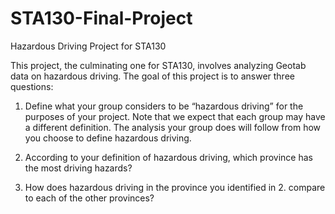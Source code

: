 # STA130-Final-Project
Hazardous Driving Project for STA130

This project, the culminating one for STA130, involves analyzing Geotab data on hazardous driving. The goal of this project is to answer three questions:

1. Define what your group considers to be “hazardous driving” for the purposes of your project. Note that we expect that each group may have a different definition. The analysis your group does will follow from how you choose to define hazardous driving.

2. According to your definition of hazardous driving, which province has the most driving hazards?

3. How does hazardous driving in the province you identified in 2. compare to each of the other provinces?